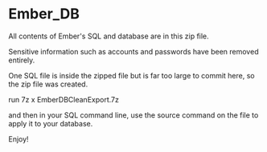 # Ember_DB

All contents of Ember's SQL and database are in this zip file.

Sensitive information such as accounts and passwords have been removed entirely.

One SQL file is inside the zipped file but is far too large to commit here, so the zip file was created.

run
7z x EmberDBCleanExport.7z

and then in your SQL command line, use the source command on the file to apply it to your database.

Enjoy!
